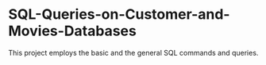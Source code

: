 # SQL-Queries-on-Customer-and-Movies-Databases
This project employs the basic and the general SQL commands and queries. 
